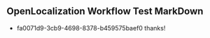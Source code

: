 ## OpenLocalization Workflow Test MarkDown
* fa0071d9-3cb9-4698-8378-b459575baef0 thanks!

<!--HONumber=Sep16_HO1-->


